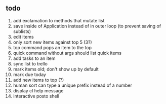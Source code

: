 todo
----

1. add exclamation to methods that mutate list
2. save inside of Application instead of in outer loop (to prevent saving of sublists)
3. edit items
4. only sort new items against top 5 (3?)
5. top command pops an item to the top
6. quick command without args should list quick items
7. add tasks to an item
8. sync list to trello
9. mark items old; don't show up by default
10. mark due today
11. add new items to top (?)
12. human sort can type a unique prefix instead of a number
13. display cl help message
14. interactive posto shell
